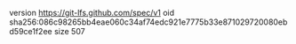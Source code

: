 version https://git-lfs.github.com/spec/v1
oid sha256:086c98265bb4eae060c34af74edc921e7775b33e871029720080ebd59ce1f2ee
size 507
